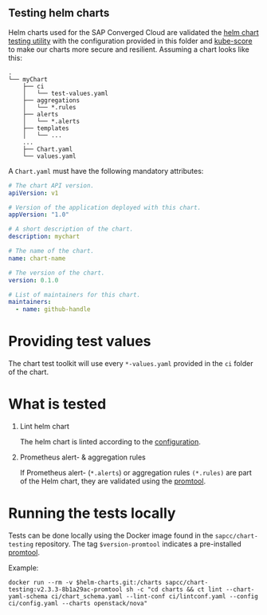 Testing helm charts
-------------------

Helm charts used for the SAP Converged Cloud are validated the [helm chart testing utility](https://github.com/helm/chart-testing) with the configuration provided in this folder and [kube-score](https://github.com/zegl/kube-score) to make our charts more secure and resilient. 
Assuming a chart looks like this:
```
.
└── myChart
    ├── ci
    │   └── test-values.yaml
    ├── aggregations
    │   └── *.rules
    ├── alerts
    │   └── *.alerts
    ├── templates
    │   └── ...
    ...
    ├── Chart.yaml
    └── values.yaml
```

A `Chart.yaml` must have the following mandatory attributes:
```yaml
# The chart API version. 
apiVersion: v1

# Version of the application deployed with this chart.
appVersion: "1.0"

# A short description of the chart.
description: mychart

# The name of the chart.
name: chart-name

# The version of the chart.
version: 0.1.0

# List of maintainers for this chart.
maintainers:
  - name: github-handle
```

# Providing test values

The chart test toolkit will use every `*-values.yaml` provided in the `ci` folder of the chart.  

# What is tested

1. Lint helm chart
    
    The helm chart is linted according to the [configuration](config.yaml).

2. Prometheus alert- & aggregation rules

    If Prometheus alert- (`*.alerts`) or aggregation rules `(*.rules)` are part of the Helm chart, they are validated using the [promtool](https://prometheus.io/docs/prometheus/latest/configuration/recording_rules/#syntax-checking-rules).


# Running the tests locally

Tests can be done locally using the Docker image found in the `sapcc/chart-testing` repository.
The tag `$version-promtool` indicates a pre-installed [promtool](https://prometheus.io/docs/prometheus/latest/configuration/recording_rules/#syntax-checking-rules).

Example: 
```
docker run --rm -v $helm-charts.git:/charts sapcc/chart-testing:v2.3.3-8b1a29ac-promtool sh -c "cd charts && ct lint --chart-yaml-schema ci/chart_schema.yaml --lint-conf ci/lintconf.yaml --config ci/config.yaml --charts openstack/nova"
```